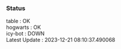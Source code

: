 ### Status


table : OK  
hogwarts : OK  
icy-bot : DOWN  
Latest Update : 2023-12-21 08:10:37.490068
